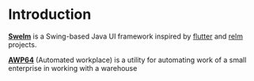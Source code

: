 # Introduction

[**Swelm**](swelm/guide.md) is a Swing-based Java UI framework inspired by [flutter](https://flutter.dev/) and [relm](https://crates.io/crates/relm) projects.

[**AWP64**](awp64/guide.md) (Automated workplace) is a utility for automating work of a small enterprise in working with a warehouse